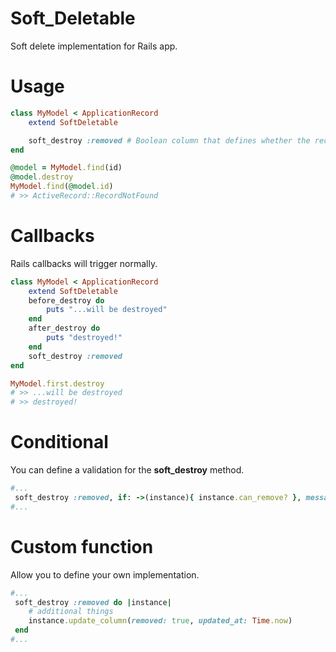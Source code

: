 # Soft_Deletable
Soft delete implementation for Rails app.

# Usage
```ruby
class MyModel < ApplicationRecord
	extend SoftDeletable

	soft_destroy :removed # Boolean column that defines whether the record was removed or not.
end

@model = MyModel.find(id)
@model.destroy
MyModel.find(@model.id)
# >> ActiveRecord::RecordNotFound
```
# Callbacks
Rails callbacks will trigger normally.
```ruby
class MyModel < ApplicationRecord
	extend SoftDeletable
	before_destroy do
		puts "...will be destroyed"
	end
	after_destroy do
		puts "destroyed!"
	end
	soft_destroy :removed
end

MyModel.first.destroy
# >> ...will be destroyed
# >> destroyed!
```

# Conditional
You can define a validation for the **soft_destroy** method.
```ruby
#...
 soft_destroy :removed, if: ->(instance){ instance.can_remove? }, message: 'Don`t do this.'
#...
```
# Custom function
Allow you to define your own implementation.
```ruby
#...
 soft_destroy :removed do |instance|
 	# additional things
 	instance.update_column(removed: true, updated_at: Time.now)
 end
#...
```